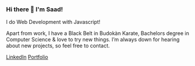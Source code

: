 ### Hi there 👋 I'm Saad!

I do Web Development with Javascript!

Apart from work, I have a Black Belt in Budokàn Karate, Bachelors degree in Computer Science & love to try new things. 
I’m always down for hearing about new projects, so feel free to contact.

[LinkedIn](https://linkedin.com/in/saad-amir)
[Portfolio](https://saadamir.vercel.app/)

